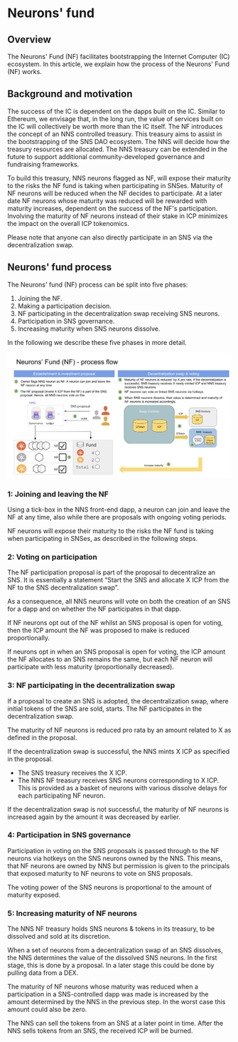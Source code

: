 # Neurons' fund

## Overview

The Neurons' Fund (NF) facilitates bootstrapping the Internet Computer (IC) ecosystem. In this article, we explain how the process of the Neurons' Fund (NF) works.

## Background and motivation

The success of the IC is dependent on the dapps built on the IC. Similar to Ethereum, we envisage that, in the long run, the value of services built on the IC will collectively be worth more than the IC itself.
The NF introduces the concept of an NNS controlled treasury. This treasury aims to assist in the bootstrapping of the SNS DAO ecosystem. The NNS will decide how the treasury resources are allocated. The NNS treasury can be extended in the future to support additional community-developed governance and fundraising frameworks.

To build this treasury, NNS neurons flagged as NF, will expose their maturity to the risks the NF fund is taking when participating in SNSes. Maturity of NF neurons will be reduced when the NF decides to participate. At a later date NF neurons whose maturity was reduced will be rewarded with maturity increases, dependent on the success of the NF's participation.
Involving the maturity of NF neurons instead of their stake in ICP minimizes the impact on the overall ICP tokenomics.

Please note that anyone can also directly participate in an SNS via the decentralization swap.

## Neurons' fund process

The Neurons' fund (NF) process can be split into five phases: 
1. Joining the NF.
2. Making a participation decision.
3. NF participating in the decentralization swap receiving SNS neurons.
4. Participation in SNS governance.
5. Increasing maturity when SNS neurons dissolve. 

In the following we describe these five phases in more detail.

![](../_attachments/neurons_fund_flow.png)

### 1: Joining and leaving the NF

Using a tick-box in the NNS front-end dapp, a neuron can join and leave the NF at any time, also while there are proposals with ongoing voting periods.

NF neurons will expose their maturity to the risks the NF fund is taking when participating in SNSes, as described in the following steps.

### 2: Voting on participation

The NF participation proposal is part of the proposal to decentralize an SNS. It is essentially a statement “Start the SNS and allocate X ICP from the NF to the SNS decentralization swap”.

As a consequence, all NNS neurons will vote on both the creation of an SNS for a dapp and on whether the NF participates in that dapp.

If NF neurons opt out of the NF whilst an SNS proposal is open for voting, then the ICP amount the NF was proposed to make is reduced proportionally.

If neurons opt in when an SNS proposal is open for voting, the ICP amount the NF allocates to an SNS remains the same, but each NF neuron will participate with less maturity (proportionally decreased).

### 3: NF participating in the decentralization swap

If a proposal to create an SNS is adopted, the decentralization swap, where initial tokens of the SNS are sold, starts. The NF participates in the decentralization swap.

The maturity of NF neurons is reduced pro rata by an amount related to X as defined in the proposal.

If the decentralization swap is successful, the NNS mints X ICP as specified in the proposal.
  * The SNS treasury receives the X ICP.
  * The NNS NF treasury receives SNS neurons corresponding to X ICP. This is provided as a basket of neurons with various dissolve delays for each participating NF neuron.

If the decentralization swap is not successful, the maturity of NF neurons is increased again by the amount it was decreased by earlier.

### 4: Participation in SNS governance

Participation in voting on the SNS proposals is passed through to the NF neurons via hotkeys on the SNS neurons owned by the NNS. This means, that NF neurons are owned by NNS but permission is given to the principals that exposed maturity to NF neurons to vote on SNS proposals.

The voting power of the SNS neurons is proportional to the amount of maturity exposed.

### 5: Increasing maturity of NF neurons

The NNS NF treasury holds SNS neurons & tokens in its treasury, to be dissolved and sold at its discretion.

When a set of neurons from a decentralization swap of an SNS dissolves, the NNS determines the value of the dissolved SNS neurons. In the first stage, this is done by a proposal. In a later stage this could be done by pulling data from a DEX.

The maturity of NF neurons whose maturity was reduced when a participation in a SNS-controlled dapp was made is increased by the amount determined by the NNS in the previous step. In the worst case this amount could also be zero.

The NNS can sell the tokens from an SNS at a later point in time. After the NNS sells tokens from an SNS, the received ICP will be burned.
